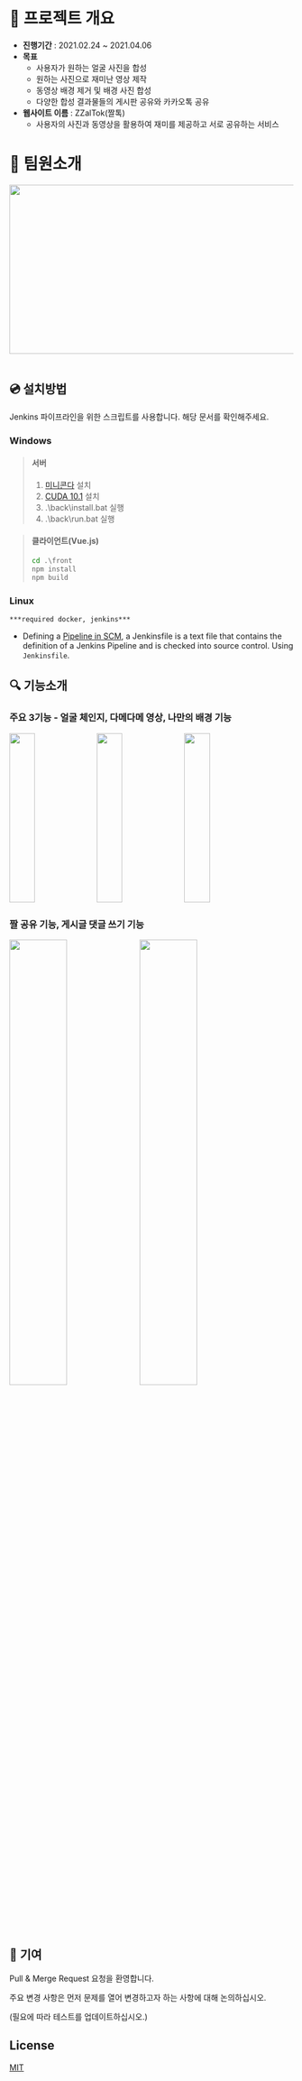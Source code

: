 # :calendar: 프로젝트 개요

- **진행기간** : 2021.02.24 ~ 2021.04.06
- **목표**
  - 사용자가 원하는 얼굴 사진을 합성
  - 원하는 사진으로 재미난 영상 제작
  - 동영상 배경 제거 및 배경 사진 합성
  - 다양한 합성 결과물들의 게시판 공유와 카카오톡 공유
- **웹사이트 이름** : ZZalTok(짤톡)
  - 사용자의 사진과 동영상을 활용하여 재미를 제공하고 서로 공유하는 서비스

# :wave: 팀원소개

<img src="/uploads/dcf8d833788e4564ab4e3a04212c684b/team.PNG" width="800px" height="300px">&emsp;

## :cd: 설치방법

Jenkins 파이프라인을 위한 스크립트를 사용합니다. 해당 문서를 확인해주세요.

### Windows

> #### 서버
>
> 1. [미니콘다](https://docs.conda.io/en/latest/miniconda.html) 설치
> 2. [CUDA 10.1](https://developer.nvidia.com/cuda-10.1-download-archive-base) 설치
> 3. .\back\install.bat 실행
> 4. .\back\run.bat 실행

> #### 클라이언트(Vue.js)
>
> ```cmd
> cd .\front
> npm install
> npm build
> ```

### Linux

`***required docker, jenkins***`

- Defining a [Pipeline in SCM](https://www.jenkins.io/doc/book/pipeline/getting-started#defining-a-pipeline-in-scm),
  a Jenkinsfile is a text file that contains the definition of a Jenkins Pipeline and is checked into source control. Using `Jenkinsfile`.

## :mag: 기능소개

### 주요 3기능 - 얼굴 체인지, 다메다메 영상, 나만의 배경 기능

<img src="/uploads/6f2cb9d337511a82cf8d02525fba5e73/3.gif" width="30%" height="300"></img>
<img src="/uploads/32af7c3d15bb992614cf69c004f429e3/2.gif" width="30%" height="300"></img>
<img src="/uploads/6d568150ae68cff9155e4a05237edc5c/4.gif" width="30%" height="300"></img>

### 짤 공유 기능, 게시글 댓글 쓰기 기능

<img src="/uploads/2780bc02d80e99e51493a4c5927bc05e/5.gif" width="45%"></img>
<img src="/uploads/d8b79ac593b0ec3472fc7fa349167063/6.gif" width="45%"></img>

## :loudspeaker: 기여

Pull & Merge Request 요청을 환영합니다.

주요 변경 사항은 먼저 문제를 열어 변경하고자 하는 사항에 대해 논의하십시오.

(필요에 따라 테스트를 업데이트하십시오.)

## License

[MIT](https://choosealicense.com/licenses/mit/)

